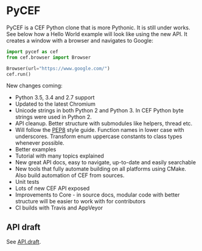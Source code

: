 # PyCEF

PyCEF is a CEF Python clone that is more Pythonic. It is still under
works. See below how a Hello World example will look like using the
new API. It creates a window with a browser and navigates to Google:

```python
import pycef as cef
from cef.browser import Browser

Browser(url="https://www.google.com/")
cef.run()
```

New changes coming:
* Python 3.5, 3.4 and 2.7 support
* Updated to the latest Chromium
* Unicode strings in both Python 2 and Python 3. In CEF Python byte
  strings were used in Python 2.
* API cleanup. Better structure with submodules like helpers, thread etc.
* Will follow the [PEP8](https://www.python.org/dev/peps/pep-0008/)
  style guide. Function names in lower case with underscores. Transform
  enum uppercase constants to class types whenever possible.
* Better examples
* Tutorial with many topics explained
* New great API docs, easy to navigate, up-to-date and easily searchable
* New tools that fully automate building on all platforms using CMake.
  Also build automation of CEF from sources.
* Unit tests
* Lots of new CEF API exposed
* Improvements to Core - in source docs, modular code with better
  structure will be easier to work with for contributors
* CI builds with Travis and AppVeyor

## API draft

See [API.draft](API.draft).

